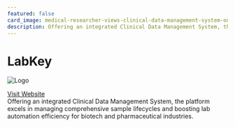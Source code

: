 ```yaml
---
featured: false
card_image: medical-researcher-views-clinical-data-management-system-on-laptop-in-office.png
description: Offering an integrated Clinical Data Management System, the platform excels in managing comprehensive sample lifecycles and boosting lab automation efficiency for biotech and pharmaceutical industries.
---
```


# LabKey
<img src="medical-researcher-views-clinical-data-management-system-on-laptop-in-office.png" alt="Logo" style="max-width: 200px; height: auto;">

<a href="https://www.labkey.com/clinical-data-management-system-definition/">Visit Website</a>  
Offering an integrated Clinical Data Management System, the platform excels in managing comprehensive sample lifecycles and boosting lab automation efficiency for biotech and pharmaceutical industries.
